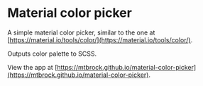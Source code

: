 # Material color picker
A simple material color picker, similar to the one at [https://material.io/tools/color/](https://material.io/tools/color/).

Outputs color palette to SCSS.

View the app at [https://mtbrock.github.io/material-color-picker](https://mtbrock.github.io/material-color-picker).
